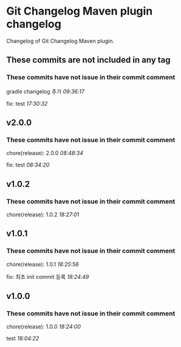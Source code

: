 
# Git Changelog Maven plugin changelog

Changelog of Git Changelog Maven plugin.

## These commits are not included in any tag
### These commits have not issue in their commit comment
   gradle changelog 추가 *09:36:17*

   fix: test *17:30:32*



## v2.0.0
### These commits have not issue in their commit comment
   chore(release): 2.0.0 *08:48:34*

   fix: test *08:34:20*



## v1.0.2
### These commits have not issue in their commit comment
   chore(release): 1.0.2 *18:27:01*



## v1.0.1
### These commits have not issue in their commit comment
   chore(release): 1.0.1 *18:25:56*

   fix: 최초 init commit 등록 *18:24:49*



## v1.0.0
### These commits have not issue in their commit comment
   chore(release): 1.0.0 *18:24:00*

   test *18:04:22*



 